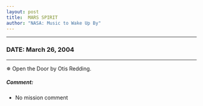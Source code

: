 ```yaml
---
layout: post
title:  MARS SPIRIT
author: "NASA: Music to Wake Up By"
---
```


----
### DATE: March 26, 2004
----
✵ Open the Door by Otis Redding.

##### Comment:
* No mission comment
